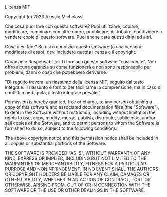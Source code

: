 Licenza MIT

Copyright (c) 2023 Alessio Michelassi

Che cosa puoi fare con questo software?
Puoi utilizzare, copiare, modificare, combinare con altre opere, pubblicare, distribuire, condividere o vendere copie di questo software. Puoi anche dare questi diritti ad altri.

Cosa devi fare?
Se usi o condividi questo software (o una versione modificata di esso), devi includere questa licenza e il copyright.

Garanzie e Responsabilità:
Ti fornisco questo software "così com'è". Non offro alcuna garanzia su come funzionerà e non sono responsabile per problemi, danni o costi che potrebbero derivarne.

"Di seguito troverai un riassunto della licenza MIT, seguito dal testo integrale. Il riassunto è fornito per facilitarne la comprensione, ma in caso di conflitti o ambiguità, il testo integrale prevale."

Permission is hereby granted, free of charge, to any person obtaining a copy
of this software and associated documentation files (the "Software"), to deal
in the Software without restriction, including without limitation the rights
to use, copy, modify, merge, publish, distribute, sublicense, and/or sell
copies of the Software, and to permit persons to whom the Software is
furnished to do so, subject to the following conditions:

The above copyright notice and this permission notice shall be included in all
copies or substantial portions of the Software.

THE SOFTWARE IS PROVIDED "AS IS", WITHOUT WARRANTY OF ANY KIND, EXPRESS OR
IMPLIED, INCLUDING BUT NOT LIMITED TO THE WARRANTIES OF MERCHANTABILITY,
FITNESS FOR A PARTICULAR PURPOSE AND NONINFRINGEMENT. IN NO EVENT SHALL THE
AUTHORS OR COPYRIGHT HOLDERS BE LIABLE FOR ANY CLAIM, DAMAGES OR OTHER
LIABILITY, WHETHER IN AN ACTION OF CONTRACT, TORT OR OTHERWISE, ARISING FROM,
OUT OF OR IN CONNECTION WITH THE SOFTWARE OR THE USE OR OTHER DEALINGS IN THE
SOFTWARE.